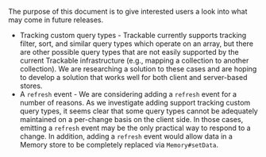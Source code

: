 The purpose of this document is to give interested users a look into what may come in future releases.

* Tracking custom query types - Trackable currently supports tracking filter, sort, and similar query types which operate on an array, but there are other possible query types that are not easily supported by the current Trackable infrastructure (e.g., mapping a collection to another collection). We are researching a solution to these cases and are hoping to develop a solution that works well for both client and server-based stores.
* A `refresh` event - We are considering adding a `refresh` event for a number of reasons. As we investigate adding support tracking custom query types, it seems clear that some query types cannot be adequately maintained on a per-change basis on the client side. In those cases, emitting a `refresh` event may be the only practical way to respond to a change. In addition, adding a `refresh` event would allow data in a Memory store to be completely replaced via `Memory#setData`.